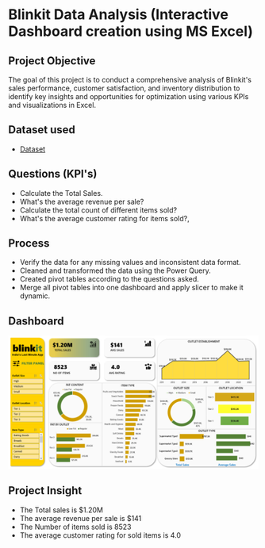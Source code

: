 # Blinkit Data Analysis (Interactive Dashboard creation using MS Excel)</br>

## Project Objective
The goal of this project is to conduct a comprehensive analysis of Blinkit's sales performance, customer satisfaction, and inventory distribution to identify key insights and opportunities for optimization using various KPIs and visualizations in Excel.

## Dataset used
- <a href="https://github.com/Pramodkumar-Analyst/Blinkit_Data_Analysis/blob/main/Blinkit%20Grocery%20Data.xlsx">Dataset</a>

## Questions (KPI's)
- Calculate the Total Sales.
- What's the average revenue per sale?
- Calculate the total count of different items sold?
- What's the average customer rating for items sold?,</br>

## Process
- Verify the data for any missing values and inconsistent data format.
- Cleaned and transformed the data using the Power Query.
- Created pivot tables according to the questions asked.
- Merge all pivot tables into one dashboard and apply slicer to make it dynamic.

## Dashboard

![Sales Report](https://github.com/Pramodkumar-Analyst/Blinkit_Data_Analysis/blob/main/Blinkit%20Dashboard.png)


## Project Insight
- The Total sales is $1.20M
- The average revenue per sale is $141
- The Number of items sold is 8523
- The average customer rating for sold items is 4.0
